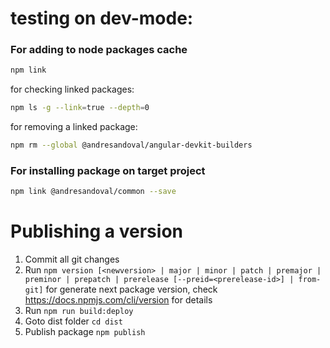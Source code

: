 # testing on dev-mode:

### For adding to node packages cache

```bash
npm link
```

for checking linked packages:

```bash
npm ls -g --link=true --depth=0
```

for removing a linked package:

```bash
npm rm --global @andresandoval/angular-devkit-builders
```

### For installing package on target project

```bash
npm link @andresandoval/common --save
```

# Publishing a version

1. Commit all git changes
2. Run ```npm version [<newversion> | major | minor | patch | premajor | preminor | prepatch | prerelease
   [--preid=<prerelease-id>] | from-git]``` for generate next package version,
   check https://docs.npmjs.com/cli/version for details
3. Run ```npm run build:deploy```
4. Goto dist folder ```cd dist```
5. Publish package ```npm publish```